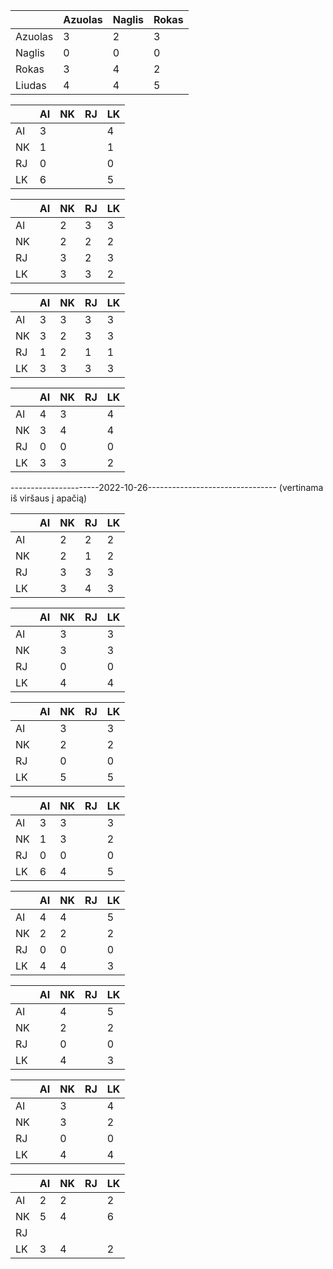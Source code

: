 |         | Azuolas | Naglis | Rokas |
|---------|---------|--------|-------|
| Azuolas | 3       | 2      | 3     |
| Naglis  | 0       | 0      | 0     |
| Rokas   | 3       | 4      | 2     |
| Liudas  | 4       | 4      | 5     |


|    | AI | NK | RJ | LK |
|----|----|----|----|----|
| AI | 3  |    |    | 4  |
| NK | 1  |    |    | 1  |
| RJ | 0  |    |    | 0  |
| LK | 6  |    |    | 5  |

|    | AI | NK | RJ | LK |
|----|----|----|----|----|
| AI |    | 2  | 3  | 3  |
| NK |    | 2  | 2  | 2  |
| RJ |    | 3  | 2  | 3  |
| LK |    | 3  | 3  | 2  |

|    | AI | NK | RJ | LK |
|----|----|----|----|----|
| AI | 3  | 3  | 3  | 3  |
| NK | 3  | 2  | 3  | 3  |
| RJ | 1  | 2  | 1  | 1  |
| LK | 3  | 3  | 3  | 3  |

|    | AI | NK | RJ | LK |
|----|----|----|----|----|
| AI | 4  | 3  |    | 4  |
| NK | 3  | 4  |    | 4  |
| RJ | 0  | 0  |    | 0  |
| LK | 3  | 3  |    | 2  |

----------------------2022-10-26--------------------------------
(vertinama iš viršaus į apačią)

|    | AI | NK | RJ | LK |
|----|----|----|----|----|
| AI |    | 2  | 2  | 2  |
| NK |    | 2  | 1  | 2  |
| RJ |    | 3  | 3  | 3  |
| LK |    | 3  | 4  | 3  |

|    | AI | NK | RJ | LK |
|----|----|----|----|----|
| AI |    |  3 |    |  3 |
| NK |    |  3 |    |  3 |
| RJ |    |  0 |    |  0 |
| LK |    |  4 |    |  4 |

|    | AI | NK | RJ | LK |
|----|----|----|----|----|
| AI |    |  3 |    |  3 |
| NK |    |  2 |    |  2 |
| RJ |    |  0 |    |  0 |
| LK |    |  5 |    |  5 |

|    | AI | NK | RJ | LK |
|----|----|----|----|----|
| AI |  3 |  3 |    |  3 |
| NK |  1 |  3 |    |  2 |
| RJ |  0 |  0 |    |  0 |
| LK |  6 |  4 |    |  5 |

|    | AI | NK | RJ | LK |
|----|----|----|----|----|
| AI |  4 |  4 |    |  5 |
| NK |  2 |  2 |    |  2 |
| RJ |  0 |  0 |    |  0 |
| LK |  4 |  4 |    |  3 |

|    | AI | NK | RJ | LK |
|----|----|----|----|----|
| AI |    |  4 |    |  5 |
| NK |    |  2 |    |  2 |
| RJ |    |  0 |    |  0 |
| LK |    |  4 |    |  3 |

|    | AI | NK | RJ | LK |
|----|----|----|----|----|
| AI |    | 3  |    | 4  |
| NK |    | 3  |    | 2  |
| RJ |    | 0  |    | 0  |
| LK |    | 4  |    | 4  |

|    | AI | NK | RJ | LK |
|----|----|----|----|----|
| AI | 2  | 2  |    | 2  |
| NK | 5  | 4  |    | 6  |
| RJ |    |    |    |    |
| LK | 3  | 4  |    | 2  |

